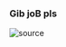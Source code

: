 ### Gib joB pls

![source](https://user-images.githubusercontent.com/21247694/135475106-75578244-6ed1-487d-904e-f05250f1d33b.gif)



<!--
**shobhit-sirohi/shobhit-sirohi** is a ✨ _special_ ✨ repository because its `README.md` (this file) appears on your GitHub profile.

Here are some ideas to get you started:

- 🔭 I’m currently working on ...
- 🌱 I’m currently learning ...
- 👯 I’m looking to collaborate on ...
- 🤔 I’m looking for help with ...
- 💬 Ask me about ...
- 📫 How to reach me: ...
- 😄 Pronouns: ...
- ⚡ Fun fact: ...
-->
